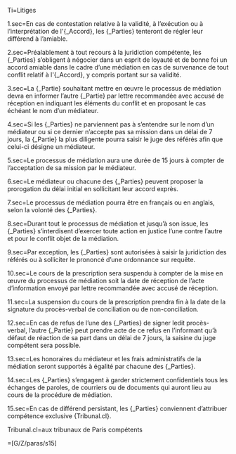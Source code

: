 Ti=Litiges

1.sec=En cas de contestation relative à la validité, à l’exécution ou à l’interprétation de l'{_Accord}, les {_Parties} tenteront de régler leur différend à l’amiable.
 
2.sec=Préalablement à tout recours à la juridiction compétente, les {_Parties} s’obligent à négocier dans un esprit de loyauté et de bonne foi un accord amiable dans le cadre d’une médiation en cas de survenance de tout conflit relatif à l'{_Accord}, y compris portant sur sa validité.

3.sec=La {_Partie} souhaitant mettre en œuvre le processus de médiation devra en informer l’autre {_Partie} par lettre recommandée avec accusé de réception en indiquant les éléments du conflit et en proposant le cas échéant le nom d’un médiateur.

4.sec=Si les {_Parties} ne parviennent pas à s’entendre sur le nom d’un médiateur ou si ce dernier n’accepte pas sa mission dans un délai de 7 jours, la {_Partie} la plus diligente pourra saisir le juge des référés afin que celui-ci désigne un médiateur.

5.sec=Le processus de médiation aura une durée de 15 jours à compter de l’acceptation de sa mission par le médiateur.

6.sec=Le médiateur ou chacune des {_Parties} peuvent proposer la prorogation du délai initial en sollicitant leur accord exprès.

7.sec=Le processus de médiation pourra être en français ou en anglais, selon la volonté des {_Parties}.

8.sec=Durant tout le processus de médiation et jusqu’à son issue, les {_Parties} s’interdisent d’exercer toute action en justice l’une contre l’autre et pour le conflit objet de la médiation. 

9.sec=Par exception, les {_Parties} sont autorisées à saisir la juridiction des référés ou à  solliciter le prononcé d’une ordonnance sur requête.

10.sec=Le cours de la prescription sera suspendu à compter de la mise en œuvre du processus de médiation soit la date de réception de l’acte d’information envoyé par lettre recommandée avec accusé de réception.

11.sec=La suspension du cours de la prescription prendra fin à la date de la signature du procès-verbal de conciliation ou de non-conciliation.

12.sec=En cas de refus de l’une des {_Parties} de signer ledit procès-verbal, l’autre {_Partie} peut prendre acte de ce refus en l’informant qu’à défaut de réaction de sa part dans un délai de 7 jours, la saisine du juge compétent sera possible.

13.sec=Les honoraires du médiateur et les frais administratifs de la médiation seront supportés à égalité par chacune des {_Parties}.

14.sec=Les {_Parties} s’engagent à garder strictement confidentiels tous les échanges de paroles, de courriers ou de documents qui auront lieu au cours de la procédure de médiation.

15.sec=En cas de différend persistant, les {_Parties} conviennent d’attribuer compétence exclusive {Tribunal.cl}.

Tribunal.cl=aux tribunaux de Paris compétents

=[G/Z/paras/s15]
